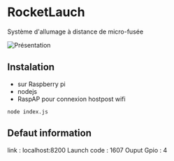 # RocketLauch

Système d'allumage à distance de micro-fusée 

![Présentation](https://github.com/JeromePALOS/RocketLaunch/asset/img/RocketLaunch.PNG "Présentation")


## Instalation
- sur Raspberry pi 
- nodejs
- RaspAP pour connexion hostpost wifi

```
node index.js
```


## Defaut information
link : localhost:8200
Launch code : 1607
Ouput Gpio : 4


